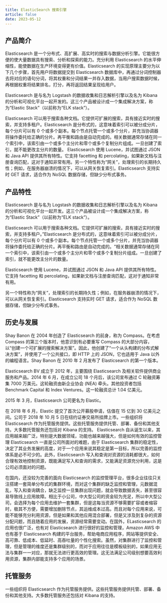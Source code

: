 ```yaml
---
title: ElasticSearch 搜索引擎
article: false
date: 2023-05-12
---
```


## 产品简介

Elasticsearch 是一个分布式、高扩展、高实时的搜索与数据分析引擎。它能很方便的使大量数据具有搜索、分析和探索的能力。充分利用 Elasticsearch 的水平伸缩性，能使数据在生产环境变得更有价值。Elasticsearch 的实现原理主要分为以下几个步骤，首先用户将数据提交到 Elasticsearch 数据库中，再通过分词控制器去将对应的语句分词，将其权重和分词结果一并存入数据，当用户搜索数据时候，再根据权重将结果排名，打分，再将返回结果呈现给用户。

Elasticsearch 是与名为 Logstash 的数据收集和日志解析引擎以及名为 Kibana 的分析和可视化平台一起开发的。这三个产品被设计成一个集成解决方案，称为“Elastic Stack”（以前称为“ELK stack”）。

Elasticsearch 可以用于搜索各种文档。它提供可扩展的搜索，具有接近实时的搜索，并支持多租户。Elasticsearch 是分布式的，这意味着索引可以被分成分片，每个分片可以有 0 个或多个副本。每个节点托管一个或多个分片，并充当协调器将操作委托给正确的分片。再平衡和路由是自动完成的。相关数据通常存储在同一个索引中，该索引由一个或多个主分片和零个或多个复制分片组成。一旦创建了索引，就不能更改主分片的数量。
Elasticsearch 使用 Lucene，并试图通过 JSON 和 Java API 提供其所有特性。它支持 facetting 和 percolating，如果新文档与注册查询匹配，这对于通知非常有用。另一个特性称为“网关”，处理索引的长期持久性；例如，在服务器崩溃的情况下，可以从网关恢复索引。Elasticsearch 支持实时 GET 请求，适合作为 NoSQL 数据存储，但缺少分布式事务。

## 产品特性

Elasticsearch 是与名为 Logstash 的数据收集和日志解析引擎以及名为 Kibana 的分析和可视化平台一起开发。这三个产品被设计成一个集成解决方案，称为“Elastic Stack”（以前称为“ELK stack”）。

Elasticsearch 可以用于搜索各种文档。它提供可扩展的搜索，具有接近实时的搜索，并支持多租户。”Elasticsearch 是分布式的，这意味着索引可以被分成分片，每个分片可以有 0 个或多个副本。每个节点托管一个或多个分片，并充当协调器将操作委托给正确的分片。再平衡和路由是自动完成的。“相关数据通常存储在同一个索引中，该索引由一个或多个主分片和零个或多个复制分片组成。一旦创建了索引，就不能更改主分片的数量。

Elasticsearch 使用 Lucene，并试图通过 JSON 和 Java API 提供其所有特性。它支持 facetting 和 percolating，如果新文档与注册查询匹配，这对于通知非常有用。

另一个特性称为“网关”，处理索引的长期持久性；例如，在服务器崩溃的情况下，可以从网关恢复索引。Elasticsearch 支持实时 GET 请求，适合作为 NoSQL 数据存储，但缺少分布式事务。

## 历史与发展

Shay Banon 在 2004 年创造了 Elasticsearch 的前身，称为 Compass。在考虑 Compass 的第三个版本时，他意识到有必要重写 Compass 的大部分内容，以“创建一个可扩展的搜索解决方案”。因此，他创建了“一个从头构建的分布式解决方案”，并使用了一个公共接口，即 HTTP 上的 JSON，它也适用于 Java 以外的编程语言。Shay Banon 在 2010 年 2 月发布了 Elasticsearch 的第一个版本。

Elasticsearch BV 成立于 2012 年，主要围绕 Elasticsearch 及相关软件提供商业服务和产品。2014 年 6 月，在成立公司 18 个月后，该公司宣布通过 C 轮融资筹集 7000 万美元。这轮融资由新企业协会 (NEA) 牵头。其他投资者包括 Benchmark Capital 和 Index Ventures。这一轮融资总计 1.04 亿美元。

2015 年 3 月，Elasticsearch 公司更名为 Elastic。

在 2018 年 6 月，Elastic 提交了首次公开募股申请，估值在 15 亿到 30 亿美元之间。公司于 2018 年 10 月 5 日在纽约证券交易所挂牌上市。一些组织将 Elasticsearch 作为托管服务提供。这些托管服务提供托管、部署、备份和其他支持。大多数托管服务还包括对 Kibana 的支持。
Elasticsearch 自从诞生以来，其应用越来越广泛，特别是大数据领域，功能也越来越强大，但是如何有效的监控管理 Elasticsearch 一直是公司所面对的难题，由于 Elasticsearch 集群的稳定性，决定了其业务发展的高度，对于一个应用来说其稳定是第一目标，所以完善的监控体系是必不可少的。此外，Elasticsearch 写入和查询对资源的消耗都很大，如何合理有效地控制资源，既能满足写入和查询的需求，又能满足资源充分利用，这是公司必须面对的问题。

在国内，还没较为完善的面向 Elasticsearch 的监控管理平台，很多企业往往只关注搭建一套简单分布式的集群环境，而对这个集群的缺乏监控和管理，元数据混乱，写入和查询耦合，缺乏监控一旦集群出现问题，就会导致数据丢失，甚至很容易导致线上应用故障。相比于小公司，中大型公司的资金较为充足，所以中大型公司，会选择为每个应用去维护一套集群，但是这每当资源不够需要扩容或者缩容时，极其不方便，需要增加删除节点，其运维成本过高。而且对每个应用来说，可能不能够充分利用资源，但是如果和其他应用混合部署，但是又涉及到复杂的资源分配问题，而且随着应用的发展，资源经常需要变动。在国外，ELasticsearch 的应用也很广泛，也有对 Elasticsearch 进行很好的监控和管理，Amazon AWS 中也有基于 Elasticsearch 构建的平台服务，帮助电商应用程序，网站等提供安全、高可靠、低成本、低延时、高吞吐量的个性化搜索。虽然，对集群进行了监控和管理，但是管理的维度还是集群级别的，而对于应用往往是模板级别的，如果应用无法与集群一一对应，那就无法进行更高效的管理。这无法满足公司级别想要高效利用资源，集群内部能支持多个应用的场景。

## 托管服务

一些组织将 Elasticsearch 作为托管服务提供。这些托管服务提供托管、部署、备份和其他支持。大多数托管服务还包括对 Kibana 的支持。
